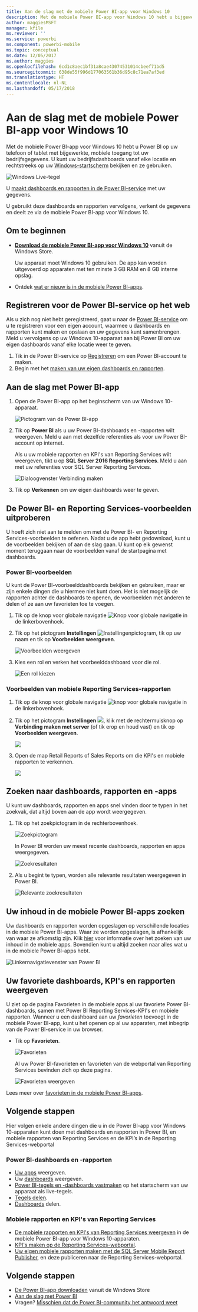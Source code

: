```yaml
---
title: Aan de slag met de mobiele Power BI-app voor Windows 10
description: Met de mobiele Power BI-app voor Windows 10 hebt u bijgewerkte, mobiele toegang tot uw bedrijfsgegevens via uw tablet of telefoon.
author: maggiesMSFT
manager: kfile
ms.reviewer: ''
ms.service: powerbi
ms.component: powerbi-mobile
ms.topic: conceptual
ms.date: 12/05/2017
ms.author: maggies
ms.openlocfilehash: 6cd1c8aec1bf31a8cae43074531014cbeef71bd5
ms.sourcegitcommit: 638de55f996d177063561b36d95c8c71ea7af3ed
ms.translationtype: HT
ms.contentlocale: nl-NL
ms.lasthandoff: 05/17/2018
---
```

# <a name="get-started-with-the-power-bi-mobile-app-for-windows-10"></a>Aan de slag met de mobiele Power BI-app voor Windows 10
Met de mobiele Power BI-app voor Windows 10 hebt u Power BI op uw telefoon of tablet met bijgewerkte, mobiele toegang tot uw bedrijfsgegevens. U kunt uw bedrijfsdashboards vanaf elke locatie en rechtstreeks op uw [Windows-startscherm](mobile-pin-dashboard-start-screen-windows-10-phone-app.md) bekijken en ze gebruiken.

![Windows Live-tegel](media/mobile-windows-10-phone-app-get-started/pbi_win10_livetile.gif)

U [maakt dashboards en rapporten in de Power BI-service](service-get-started.md) met uw gegevens. 

U gebruikt deze dashboards en rapporten vervolgens, verkent de gegevens en deelt ze via de mobiele Power BI-app voor Windows 10.

## <a name="first-things-first"></a>Om te beginnen
* [**Download de mobiele Power BI-app voor Windows 10**](http://go.microsoft.com/fwlink/?LinkID=526478) vanuit de Windows Store.
  
  Uw apparaat moet Windows 10 gebruiken. De app kan worden uitgevoerd op apparaten met ten minste 3 GB RAM en 8 GB interne opslag.
   
* Ontdek [wat er nieuw is in de mobiele Power BI-apps](mobile-whats-new-in-the-mobile-apps.md).

## <a name="sign-up-for-the-power-bi-service-on-the-web"></a>Registreren voor de Power BI-service op het web
Als u zich nog niet hebt geregistreerd, gaat u naar de [Power BI-service](http://powerbi.com/) om u te registreren voor een eigen account, waarmee u dashboards en rapporten kunt maken en opslaan en uw gegevens kunt samenbrengen. Meld u vervolgens op uw Windows 10-apparaat aan bij Power BI om uw eigen dashboards vanaf elke locatie weer te geven.

1. Tik in de Power BI-service op [Registreren](http://go.microsoft.com/fwlink/?LinkID=513879) om een Power BI-account te maken.
2. Begin met het [maken van uw eigen dashboards en rapporten](service-get-started.md).

## <a name="get-started-with-the-power-bi-app"></a>Aan de slag met Power BI-app
1. Open de Power BI-app op het beginscherm van uw Windows 10-apparaat.
   
   ![Pictogram van de Power BI-app](media/mobile-windows-10-phone-app-get-started/pbi_win10ph_appiconsm.png)
2. Tik op **Power BI** als u uw Power BI-dashboards en -rapporten wilt weergeven. Meld u aan met dezelfde referenties als voor uw Power BI-account op internet. 
   
   Als u uw mobiele rapporten en KPI's van Reporting Services wilt weergeven, tikt u op **SQL Server 2016 Reporting Services**. Meld u aan met uw referenties voor SQL Server Reporting Services.
   
   ![Dialoogvenster Verbinding maken](media/mobile-windows-10-phone-app-get-started/power-bi-windows-10-connect.png)
3. Tik op **Verkennen** om uw eigen dashboards weer te geven.

## <a name="try-the-power-bi-and-reporting-services-samples"></a>De Power BI- en Reporting Services-voorbeelden uitproberen
U hoeft zich niet aan te melden om met de Power BI- en Reporting Services-voorbeelden te oefenen. Nadat u de app hebt gedownload, kunt u de voorbeelden bekijken of aan de slag gaan. U kunt op elk gewenst moment teruggaan naar de voorbeelden vanaf de startpagina met dashboards.

### <a name="power-bi-samples"></a>Power BI-voorbeelden
U kunt de Power BI-voorbeelddashboards bekijken en gebruiken, maar er zijn enkele dingen die u hiermee niet kunt doen. Het is niet mogelijk de rapporten achter de dashboards te openen, de voorbeelden met anderen te delen of ze aan uw favorieten toe te voegen.

1. Tik op de knop voor globale navigatie ![Knop voor globale navigatie](media/mobile-windows-10-phone-app-get-started/power-bi-windows-10-navigation-icon.png) in de linkerbovenhoek.
2. Tik op het pictogram **Instellingen** ![Instellingenpictogram](media/mobile-windows-10-phone-app-get-started/power-bi-win10-settings-icon.png), tik op uw naam en tik op **Voorbeelden weergeven**.
   
   ![Voorbeelden weergeven](media/mobile-windows-10-phone-app-get-started/power-bi-win10-view-samples.png)
3. Kies een rol en verken het voorbeelddashboard voor die rol.  
   
   ![Een rol kiezen](media/mobile-windows-10-phone-app-get-started/power-bi-win10-samples.png)

### <a name="reporting-services-mobile-report-samples"></a>Voorbeelden van mobiele Reporting Services-rapporten
1. Tik op de knop voor globale navigatie ![knop voor globale navigatie](media/mobile-windows-10-phone-app-get-started/power-bi-windows-10-navigation-icon.png) in de linkerbovenhoek.
2. Tik op het pictogram **Instellingen** ![](media/mobile-windows-10-phone-app-get-started/power-bi-win10-settings-icon.png), klik met de rechtermuisknop op **Verbinding maken met server** (of tik erop en houd vast) en tik op **Voorbeelden weergeven**.
   
   ![](media/mobile-windows-10-phone-app-get-started/power-bi-win10-connect-ssrs-samples.png)
3. Open de map Retail Reports of Sales Reports om die KPI's en mobiele rapporten te verkennen.
   
   ![](media/mobile-windows-10-phone-app-get-started/power-bi-win10-ssrs-sample-kpis.png)

## <a name="search-for-dashboards-reports-and-apps"></a>Zoeken naar dashboards, rapporten en -apps
U kunt uw dashboards, rapporten en apps snel vinden door te typen in het zoekvak, dat altijd boven aan de app wordt weergegeven.

1. Tik op het zoekpictogram in de rechterbovenhoek.
   
   ![Zoekpictogram](media/mobile-windows-10-phone-app-get-started/pbi_win10ph_searchbarbrdr.png)
   
   In Power BI worden uw meest recente dashboards, rapporten en apps weergegeven.
   
   ![Zoekresultaten](media/mobile-windows-10-phone-app-get-started/pbi_win10_searchrecent.png)
2. Als u begint te typen, worden alle relevante resultaten weergegeven in Power BI.
   
   ![Relevante zoekresultaten](media/mobile-windows-10-phone-app-get-started/pbi_win10_search_m.png)

## <a name="find-your-content-in-the-power-bi-mobile-apps"></a>Uw inhoud in de mobiele Power BI-apps zoeken
Uw dashboards en rapporten worden opgeslagen op verschillende locaties in de mobiele Power BI-apps. Waar ze worden opgeslagen, is afhankelijk van waar ze afkomstig zijn. Klik [hier](mobile-apps-find-content-mobile-devices.md) voor informatie over het zoeken van uw inhoud in de mobiele apps. Bovendien kunt u altijd zoeken naar alles wat u in de mobiele Power BI-apps hebt. 

![Linkernavigatievenster van Power BI](media/mobile-windows-10-phone-app-get-started/power-bi-win10-left-nav.png)

## <a name="view-your-favorite-dashboards-kpis-and-reports"></a>Uw favoriete dashboards, KPI's en rapporten weergeven
U ziet op de pagina Favorieten in de mobiele apps al uw favoriete Power BI-dashboards, samen met Power BI Reporting Services-KPI's en mobiele rapporten. Wanneer u een dashboard aan uw *favorieten* toevoegt in de mobiele Power BI-app, kunt u het openen op al uw apparaten, met inbegrip van de Power BI-service in uw browser. 

* Tik op **Favorieten**.
  
   ![Favorieten](media/mobile-windows-10-phone-app-get-started/power-bi-win10-favorite-menu.png)
  
   Al uw Power BI-favorieten en favorieten van de webportal van Reporting Services bevinden zich op deze pagina.
  
   ![Favorieten weergeven](media/mobile-windows-10-phone-app-get-started/power-bi-win10-favorites.png)

Lees meer over [favorieten in de mobiele Power BI-apps](mobile-apps-favorites.md).

## <a name="next-steps"></a>Volgende stappen
Hier volgen enkele andere dingen die u in de Power BI-app voor Windows 10-apparaten kunt doen met dashboards en rapporten in Power BI, en mobiele rapporten van Reporting Services en de KPI’s in de Reporting Services-webportal

### <a name="power-bi-dashboards-and-reports"></a>Power BI-dashboards en -rapporten
* [Uw apps](service-install-use-apps.md) weergeven.
* Uw [dashboards](mobile-apps-view-dashboard.md) weergeven.
* [Power BI-tegels en -dashboards vastmaken](mobile-pin-dashboard-start-screen-windows-10-phone-app.md) op het startscherm van uw apparaat als live-tegels.
* [Tegels delen](mobile-share-tile-windows-10-phone-app.md).
* [Dashboards](mobile-share-dashboard-from-the-mobile-apps.md) delen.

### <a name="reporting-services-mobile-reports-and-kpis"></a>Mobiele rapporten en KPI's van Reporting Services
* [De mobiele rapporten en KPI's van Reporting Services weergeven](mobile-app-windows-10-ssrs-kpis-mobile-reports.md) in de mobiele Power BI-app voor Windows 10-apparaten.
* [KPI's maken op de Reporting Services-webportal](https://msdn.microsoft.com/library/mt683632.aspx).
* [Uw eigen mobiele rapporten maken met de SQL Server Mobile Report Publisher](https://msdn.microsoft.com/library/mt652547.aspx), en deze publiceren naar de Reporting Services-webportal.

## <a name="next-steps"></a>Volgende stappen
* [De Power BI-app downloaden](http://go.microsoft.com/fwlink/?LinkID=526478) vanuit de Windows Store  
* [Aan de slag met Power BI](service-get-started.md)
* Vragen? [Misschien dat de Power BI-community het antwoord weet](http://community.powerbi.com/)


